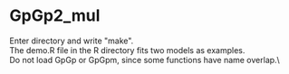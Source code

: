 # GpGp2_mul
Enter directory and write "make".\
The demo.R file in the R directory fits two models as examples.\
Do not load GpGp or GpGpm, since some functions have name overlap.\
